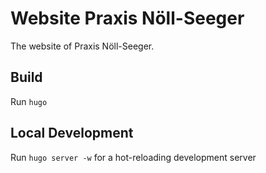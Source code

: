 # Website Praxis Nöll-Seeger

The website of Praxis Nöll-Seeger.

## Build

Run `hugo`

## Local Development

Run `hugo server -w` for a hot-reloading development server
